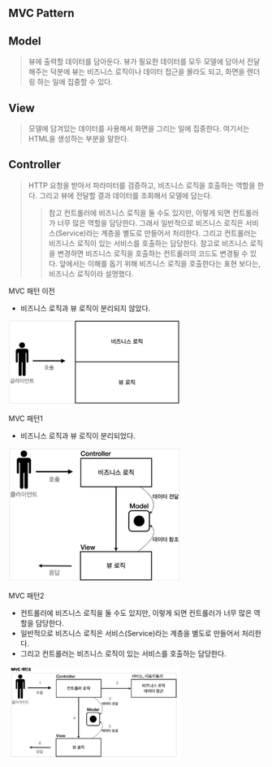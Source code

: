 ## MVC Pattern

## Model

> 뷰에 출력할 데이터를 담아둔다. 뷰가 필요한 데이터를 모두 모델에 담아서 전달해주는 덕분에 뷰는 비즈니스 로직이나 데이터 접근을 몰라도 되고, 화면을 렌더링 하는 일에 집중할 수 있다.

## View

> 모델에 담겨있는 데이터를 사용해서 화면을 그리는 일에 집중한다. 여기서는 HTML을 생성하는 부분을 말한다.

## Controller

> HTTP 요청을 받아서 파라미터를 검증하고, 비즈니스 로직을 호출하는 역할을 한다. 그리고 뷰에 전달할 결과 데이터를 조회해서 모델에 담는다.
>
> > 참고
> > 컨트롤러에 비즈니스 로직을 둘 수도 있지만, 이렇게 되면 컨트롤러가 너무 많은 역할을 담당한다. 그래서
> > 일반적으로 비즈니스 로직은 서비스(Service)라는 계층을 별도로 만들어서 처리한다. 그리고 컨트롤러는 비즈니스 로직이 있는 서비스를 호출하는 담당한다. 참고로 비즈니스 로직을 변경하면 비즈니스 로직을 호출하는 컨트롤러의 코드도 변경될 수 있다. 앞에서는 이해를 돕기 위해 비즈니스 로직을 호출한다는 표현 보다는, 비즈니스 로직이라 설명했다.



MVC 패턴 이전

*  비즈니스 로직과 뷰 로직이 분리되지 않았다.

<img src="./images/image-20210313195057600.png" alt="image-20210313195057600" style="zoom: 33%;" />

MVC 패턴1

*  비즈니스 로직과 뷰 로직이 분리되었다.

<img src="./images/image-20210313195256204.png" alt="image-20210313195256204" style="zoom:33%;" />

MVC 패턴2

* 컨트롤러에 비즈니스 로직을 둘 수도 있지만, 이렇게 되면 컨트롤러가 너무 많은 역할을 담당한다.
* 일반적으로 비즈니스 로직은 서비스(Service)라는 계층을 별도로 만들어서 처리한다. 
* 그리고 컨트롤러는 비즈니스 로직이 있는 서비스를 호출하는 담당한다.

<img src="./images/image-20210313195516781.png" alt="image-20210313195516781" style="zoom:33%;" />